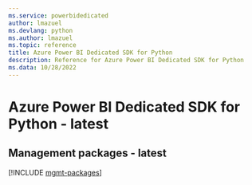 ```yaml
---
ms.service: powerbidedicated
author: lmazuel
ms.devlang: python
ms.author: lmazuel
ms.topic: reference
title: Azure Power BI Dedicated SDK for Python
description: Reference for Azure Power BI Dedicated SDK for Python
ms.data: 10/28/2022
---
```

# Azure Power BI Dedicated SDK for Python - latest

## Management packages - latest
[!INCLUDE [mgmt-packages](power-bi-dedicated-mgmt-index.md)]